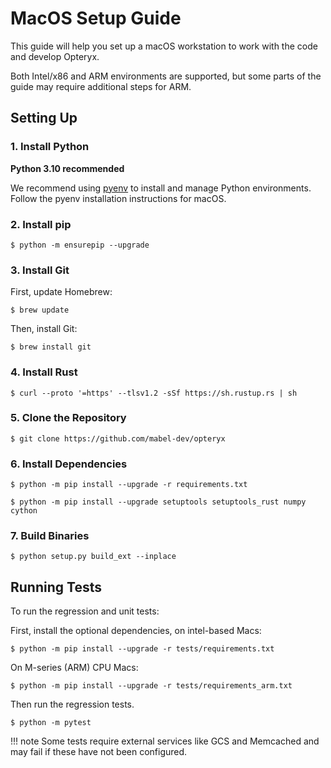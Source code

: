 # MacOS Setup Guide

This guide will help you set up a macOS workstation to work with the code and develop Opteryx.

Both Intel/x86 and ARM environments are supported, but some parts of the guide may require additional steps for ARM.

## Setting Up

### 1. Install Python

**Python 3.10 recommended**

We recommend using [pyenv](https://github.com/pyenv/pyenv) to install and manage Python environments. Follow the pyenv installation instructions for macOS.

### 2. Install pip

~~~console
$ python -m ensurepip --upgrade
~~~

### 3. Install Git   

First, update Homebrew:

~~~console
$ brew update
~~~

Then, install Git:

~~~console
$ brew install git
~~~

### 4. Install Rust

~~~console
$ curl --proto '=https' --tlsv1.2 -sSf https://sh.rustup.rs | sh
~~~

### 5. Clone the Repository    

~~~console
$ git clone https://github.com/mabel-dev/opteryx
~~~

### 6. Install Dependencies   

~~~console
$ python -m pip install --upgrade -r requirements.txt
~~~

~~~console
$ python -m pip install --upgrade setuptools setuptools_rust numpy cython
~~~

### 7. Build Binaries   

~~~console
$ python setup.py build_ext --inplace
~~~

## Running Tests

To run the regression and unit tests:

First, install the optional dependencies, on intel-based Macs:

~~~console
$ python -m pip install --upgrade -r tests/requirements.txt
~~~

On M-series (ARM) CPU Macs:

~~~console
$ python -m pip install --upgrade -r tests/requirements_arm.txt
~~~

Then run the regression tests.

~~~console
$ python -m pytest
~~~

!!! note
    Some tests require external services like GCS and Memcached and may fail if these have not been configured.